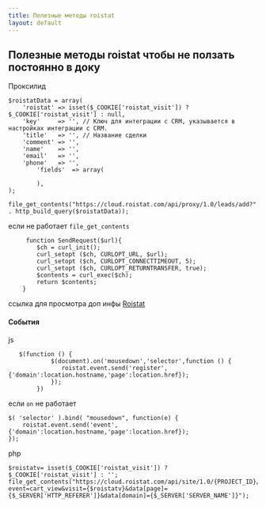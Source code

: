 ```yaml
---
title: Полезные методы roistat
layout: default
---
```

## Полезные методы roistat чтобы не ползать постоянно в доку ##

Проксилид
```
$roistatData = array(
    'roistat' => isset($_COOKIE['roistat_visit']) ? $_COOKIE['roistat_visit'] : null,
    'key'     => '', // Ключ для интеграции с CRM, указывается в настройках интеграции с CRM.
    'title'   => '', // Название сделки
    'comment' => '', 
    'name'    => '', 
    'email'   => '', 
    'phone'   => '', 
        'fields'  => array(
        
        ),
);
  
file_get_contents("https://cloud.roistat.com/api/proxy/1.0/leads/add?" . http_build_query($roistatData));
```

если не работает `file_get_contents`
```
     function SendRequest($url){
        $ch = curl_init();
        curl_setopt ($ch, CURLOPT_URL, $url);
        curl_setopt ($ch, CURLOPT_CONNECTTIMEOUT, 5);
        curl_setopt ($ch, CURLOPT_RETURNTRANSFER, true);
        $contents = curl_exec($ch);
        return $contents;
    }
```
ссылка для просмотра доп инфы <a href="http://help.roistat.com/pages/viewpage.action?pageId=5898354">Roistat</a>


#### События ####
js
``` 
   $(function () {
            $(document).on('mousedown','selector',function () {
               roistat.event.send('register', {'domain':location.hostname,'page':location.href});
            });
        })
```
если `on` не работает 
``` 
$( 'selector' ).bind( "mousedown", function(e) {
    roistat.event.send('event', {'domain':location.hostname,'page':location.href});
});
```

php
``` 
$roistatv= isset($_COOKIE['roistat_visit']) ? $_COOKIE['roistat_visit'] : '';
file_get_contents("https://cloud.roistat.com/api/site/1.0/{PROJECT_ID}/event/register?event=cart_view&visit={$roistatv}&data[page]={$_SERVER['HTTP_REFERER']}&data[domain]={$_SERVER['SERVER_NAME']}");  
```
